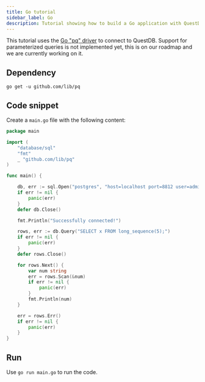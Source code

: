 ```yaml
---
title: Go tutorial
sidebar_label: Go
description: Tutorial showing how to build a Go application with QuestDB.
---
```


This tutorial uses the [Go "pq" driver](https://godoc.org/github.com/lib/pq) to
connect to QuestDB. Support for parameterized queries is not implemented yet,
this is on our roadmap and we are currently working on it.

## Dependency

`go get -u github.com/lib/pq`

## Code snippet

Create a `main.go` file with the following content:

```go
package main

import (
	"database/sql"
	"fmt"
	_ "github.com/lib/pq"
)

func main() {

	db, err := sql.Open("postgres", "host=localhost port=8812 user=admin password=quest dbname=qdb sslmode=disable")
	if err != nil {
		panic(err)
	}
	defer db.Close()

	fmt.Println("Successfully connected!")

	rows, err := db.Query("SELECT x FROM long_sequence(5);")
	if err != nil {
		panic(err)
	}
	defer rows.Close()

	for rows.Next() {
		var num string
		err = rows.Scan(&num)
		if err != nil {
			panic(err)
		}
		fmt.Println(num)
	}

	err = rows.Err()
	if err != nil {
		panic(err)
	}
}
```

## Run

Use `go run main.go` to run the code.
